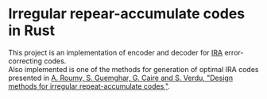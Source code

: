 # Irregular repear-accumulate codes in Rust
This project is an implementation of encoder and decoder for [IRA](https://en.wikipedia.org/wiki/Repeat-accumulate_code) error-correcting codes.<br>
Also implemented is one of the methods for generation of optimal IRA codes presented in [A. Roumy, S. Guemghar, G. Caire and S. Verdu, "Design methods for irregular repeat-accumulate codes,"](https://ieeexplore.ieee.org/document/1317116).
